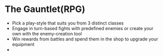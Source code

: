 # The Gauntlet(RPG)
- Pick a play-style that suits you from 3 distinct classes
- Engage in turn-based fights with predefined enemies or create your own with the enemy-creation tool
- Win rewards from battles and spend them in the shop to upgrade your equipment
- 
